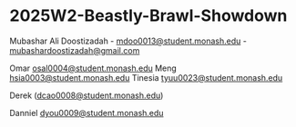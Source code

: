# 2025W2-Beastly-Brawl-Showdown
Mubashar Ali Doostizadah - mdoo0013@student.monash.edu - mubashardoostizadah@gmail.com

Omar osal0004@student.monash.edu
Meng hsia0003@student.monash.edu
Tinesia tyuu0023@student.monash.edu



Derek (dcao0008@student.monash.edu)

Danniel dyou0009@student.monash.edu
